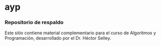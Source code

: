 # ayp
### Repositorio de respaldo

Este sitio contiene material complementario para el curso de Algoritmos y Programación, desarrollado por el Dr. Héctor Selley.
